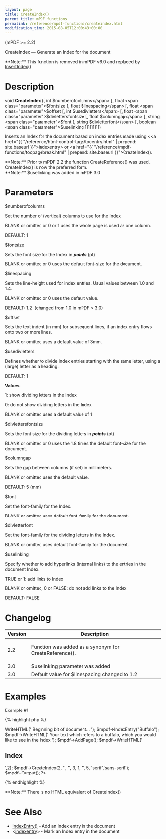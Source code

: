 ```yaml
---
layout: page
title: CreateIndex()
parent_title: mPDF functions
permalink: /reference/mpdf-functions/createindex.html
modification_time: 2015-08-05T12:00:43+00:00
---
```


(mPDF >= 2.2)

CreateIndex — Generate an Index for the document

<div class="alert alert-info" role="alert">**Note:** This function is removed in mPDF v6.0 and replaced by <a href="{{ "/reference/mpdf-functions/insertindex.html" | prepend: site.baseurl }}">InsertIndex</a>()</div>

# Description

void **CreateIndex** ([ int <span class="parameter">$numberofcolumns</span> [, float <span class="parameter">$fontsize</span> [, float <span class="parameter">$linespacing</span> [, float <span class="parameter">$offset</span> [, int <span class="parameter">$usedivletters</span> [, float <span class="parameter">$divlettersfontsize</span> [, float <span class="parameter">$columngap</span> [, string <span class="parameter">$font</span> [, string <span class="parameter">$divletterfont</span> [, boolean <span class="parameter">$uselinking</span> ]]]]]]]]])

Inserts an Index for the document based on index entries made using &lt;<a href="{{ "/reference/html-control-tags/tocentry.html" | prepend: site.baseurl }}">indexentry</a>&gt; or <a href="{{ "/reference/mpdf-functions/tocpagebreak.html" | prepend: site.baseurl }}">CreateIndex()</a>.

<div class="alert alert-info" role="alert">**Note:** Prior to mPDF 2.2 the function CreateReference() was used. CreateIndex() is now the preferred form.</div>

<div class="alert alert-info" role="alert">**Note:** <span class="parameter">$uselinking</span> was added in mPDF 3.0</div>

# Parameters

<span class="parameter">$numberofcolumns</span>

Set the number of (vertical) columns to use for the Index

<span class="smallblock">BLANK</span> or omitted or 0 or 1 uses the whole page is used as one column.

<span class="smallblock">DEFAULT</span>: 1

<span class="parameter">$fontsize</span>

Sets the font size for the Index in ***points*** (pt)

<span class="smallblock">BLANK</span> or omitted or 0 uses the default font-size for the document.

<span class="parameter">$linespacing</span>

Sets the line-height used for index entries. Usual values between 1.0 and 1.4.

<span class="smallblock">BLANK</span> or omitted or 0 uses the default value.

<span class="smallblock">DEFAULT</span>: 1.2  (changed from 1.0 in mPDF &lt; 3.0)

<span class="parameter">$offset</span>

Sets the text indent (in mm) for subsequent lines, if an index entry flows onto two or more lines.

<span class="smallblock">BLANK</span> or omitted uses a default value of 3mm.

<span class="parameter">$usedivletters</span>

Defines whether to divide index entries starting with the same letter, using a (large) letter as a heading.

<span class="smallblock">DEFAULT</span>: 1

**Values**

1: show dividing letters in the Index

0: do not show dividing letters in the Index

<span class="smallblock">BLANK</span> or omitted uses a default value of 1

<span class="parameter">$divlettersfontsize</span>

Sets the font size for the dividing letters in ***points*** (pt)

<span class="smallblock">BLANK</span> or omitted or 0 uses the 1.8 times the default font-size for the document.

<span class="parameter">$columngap</span>

Sets the gap between columns (if set) in millimeters.

<span class="smallblock">BLANK</span> or omitted uses the default value.

<span class="smallblock">DEFAULT</span>: 5 (mm)

<span class="parameter">$font </span>

Set the font-family for the Index.

<span class="smallblock">BLANK</span> or omitted uses default font-family for the document.

<span class="parameter">$divletterfont </span>

Set the font-family for the dividing letters in the Index.

<span class="smallblock">BLANK</span> or omitted uses default font-family for the document.

<span class="parameter">$uselinking</span>

Specify whether to add hyperlinks (internal links) to the entries in the document Index.

<span class="smallblock">TRUE</span> or 1: add links to Index

<span class="smallblock">BLANK</span> or omitted, 0 or <span class="smallblock">FALSE</span>: do not add links to the Index

<span class="smallblock">DEFAULT</span>: <span class="smallblock">FALSE</span>

# Changelog

<table class="table"> <thead>
<tr> <th>Version</th><th>Description</th> </tr>
</thead> <tbody>
<tr>
<td>2.2</td>
<td>

Function was added as a synonym for CreateReference().

</td>
</tr>
<tr>
<td>3.0</td>
<td><span class="parameter">$uselinking</span> parameter was added</td>
</tr>
<tr>
<td>3.0</td>
<td>Default value for <span class="parameter">$linespacing</span> changed to 1.2</td>
</tr>
</tbody> </table>

# Examples

Example #1

{% highlight php %}
<?php

$mpdf = new \Mpdf\Mpdf();

$mpdf->WriteHTML('
Beginning bit of document...
');

$mpdf->IndexEntry("Buffalo");

$mpdf->WriteHTML('
Your text which refers to a buffalo, which you would like to see in the Index
');

$mpdf->AddPage();

$mpdf->WriteHTML('<h2>Index</h2>',2);

$mpdf->CreateIndex(2, '', '', 3, 1, '', 5, 'serif','sans-serif');

$mpdf=Output();

?>
{% endhighlight %}

<div class="alert alert-info" role="alert">**Note:** There is no HTML equivalent of CreateIndex()</div>

# See Also

<ul>
<li class="manual_boxlist"><a href="{{ "/reference/mpdf-functions/indexentry.html" | prepend: site.baseurl }}">IndexEntry()</a> - Add an Index entry in the document </li>
<li class="manual_boxlist">&lt;<a href="{{ "/reference/html-control-tags/tocentry.html" | prepend: site.baseurl }}">indexentry</a>&gt; - Mark an Index entry in the document </li>
</ul>
